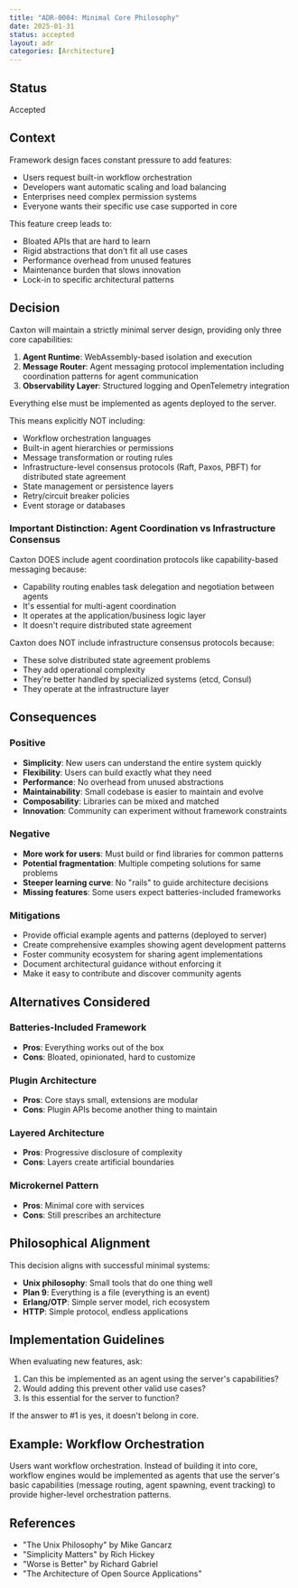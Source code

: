 ```yaml
---
title: "ADR-0004: Minimal Core Philosophy"
date: 2025-01-31
status: accepted
layout: adr
categories: [Architecture]
---
```


## Status

Accepted

## Context

Framework design faces constant pressure to add features:

- Users request built-in workflow orchestration
- Developers want automatic scaling and load balancing
- Enterprises need complex permission systems
- Everyone wants their specific use case supported in core

This feature creep leads to:

- Bloated APIs that are hard to learn
- Rigid abstractions that don't fit all use cases
- Performance overhead from unused features
- Maintenance burden that slows innovation
- Lock-in to specific architectural patterns

## Decision

Caxton will maintain a strictly minimal server design, providing only three core
capabilities:

1. **Agent Runtime**: WebAssembly-based isolation and execution
2. **Message Router**: Agent messaging protocol implementation including
   coordination patterns for agent communication
3. **Observability Layer**: Structured logging and OpenTelemetry integration

Everything else must be implemented as agents deployed to the server.

This means explicitly NOT including:

- Workflow orchestration languages
- Built-in agent hierarchies or permissions
- Message transformation or routing rules
- Infrastructure-level consensus protocols (Raft, Paxos, PBFT) for distributed
  state agreement
- State management or persistence layers
- Retry/circuit breaker policies
- Event storage or databases

### Important Distinction: Agent Coordination vs Infrastructure Consensus

Caxton DOES include agent coordination protocols like capability-based
messaging because:

- Capability routing enables task delegation and negotiation between agents
- It's essential for multi-agent coordination
- It operates at the application/business logic layer
- It doesn't require distributed state agreement

Caxton does NOT include infrastructure consensus protocols because:

- These solve distributed state agreement problems
- They add operational complexity
- They're better handled by specialized systems (etcd, Consul)
- They operate at the infrastructure layer

## Consequences

### Positive

- **Simplicity**: New users can understand the entire system quickly
- **Flexibility**: Users can build exactly what they need
- **Performance**: No overhead from unused abstractions
- **Maintainability**: Small codebase is easier to maintain and evolve
- **Composability**: Libraries can be mixed and matched
- **Innovation**: Community can experiment without framework constraints

### Negative

- **More work for users**: Must build or find libraries for common patterns
- **Potential fragmentation**: Multiple competing solutions for same problems
- **Steeper learning curve**: No "rails" to guide architecture decisions
- **Missing features**: Some users expect batteries-included frameworks

### Mitigations

- Provide official example agents and patterns (deployed to server)
- Create comprehensive examples showing agent development patterns
- Foster community ecosystem for sharing agent implementations
- Document architectural guidance without enforcing it
- Make it easy to contribute and discover community agents

## Alternatives Considered

### Batteries-Included Framework

- **Pros**: Everything works out of the box
- **Cons**: Bloated, opinionated, hard to customize

### Plugin Architecture

- **Pros**: Core stays small, extensions are modular
- **Cons**: Plugin APIs become another thing to maintain

### Layered Architecture

- **Pros**: Progressive disclosure of complexity
- **Cons**: Layers create artificial boundaries

### Microkernel Pattern

- **Pros**: Minimal core with services
- **Cons**: Still prescribes an architecture

## Philosophical Alignment

This decision aligns with successful minimal systems:

- **Unix philosophy**: Small tools that do one thing well
- **Plan 9**: Everything is a file (everything is an event)
- **Erlang/OTP**: Simple server model, rich ecosystem
- **HTTP**: Simple protocol, endless applications

## Implementation Guidelines

When evaluating new features, ask:

1. Can this be implemented as an agent using the server's capabilities?
2. Would adding this prevent other valid use cases?
3. Is this essential for the server to function?

If the answer to #1 is yes, it doesn't belong in core.

## Example: Workflow Orchestration

Users want workflow orchestration. Instead of building it into core, workflow
engines would be implemented as agents that use the server's basic capabilities
(message routing, agent spawning, event tracking) to provide higher-level
orchestration patterns.

## References

- "The Unix Philosophy" by Mike Gancarz
- "Simplicity Matters" by Rich Hickey
- "Worse is Better" by Richard Gabriel
- "The Architecture of Open Source Applications"
